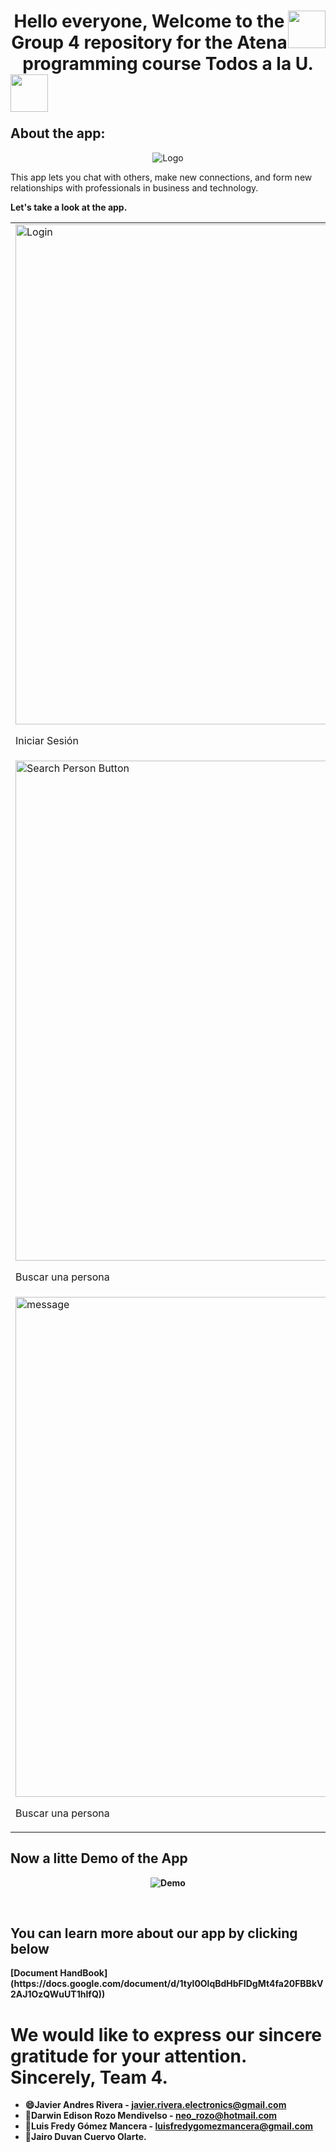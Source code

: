 <h1 align="center">
	<img src="https://i.pinimg.com/originals/f3/bc/33/f3bc333911394cb70594c3a20bcadbb7.gif" width="60" style="float: right;">
	<b>Hello everyone, Welcome to the Group 4 repository for the Atena programming course Todos a la U.</b>
	<img src="https://i.pinimg.com/originals/f3/bc/33/f3bc333911394cb70594c3a20bcadbb7.gif" width="60" style="float: left;">
</h1>
<div>
  <br/>
  <br/>
	<h2>About the app:</h2>
 <p align="center">
  <img src="https://i.imgur.com/VJVyfnC.png" alt="Logo">
</p>
<p>This app lets you chat with others, make new connections, and form new relationships with professionals in business and technology.</p>
<b>
  <p>Let's take a look at the app.</p>
<b/>
</div>
<div>
<table>
<tr>
  <td>
    <img src="https://i.imgur.com/ZoxuxFw.png" height="800" alt="Login">  <p class="text-center">Iniciar Sesión</p> 
  </td>
  <td>
    <img src="https://i.imgur.com/hjj4Ilh.png" height="800" alt="Register">  <p class="text-center">Registrarse</p>  
  </td>
</tr>
<tr>
  <td>
    <img src="https://i.imgur.com/3fFlZi7.png" height="800" alt="Search Person Button">  <p class="text-center">Buscar una persona</p>  
  </td>
  <td>
    <img src="https://i.imgur.com/jLaEzuR.png" height="800" alt="find person">  <p class="text-center">Chat</p> 
  </td>
</tr>
  <tr>
  <td>
    <img src="https://i.imgur.com/4Gi925s.png" height="800" alt="message">  <p class="text-center">Buscar una persona</p>  
  </td>
  <td>
    <img src="https://i.imgur.com/m5Ovbnu.png" height="800" alt="texting">  <p class="text-center">Chat</p> 
  </td>
</tr>
</table>
</div>
	<h2> Now a litte Demo of the App</h2>
<div>
	<p align="center">
		<img src="https://i.imgur.com/cfrdWTX.gif" alt="Demo">
	</p>
</div>
<br>

<div>
  <h2>You can learn more about our app by clicking below</h2>
	[Document HandBook](https://docs.google.com/document/d/1tyl0OlqBdHbFIDgMt4fa20FBBkV2AJ1OzQWuUT1hIfQ))
</div>

<h1>We would like to express our sincere gratitude for your attention. Sincerely, Team 4.</h1>

* 😄Javier Andres Rivera - javier.rivera.electronics@gmail.com
* 🤔Darwin Edison Rozo Mendivelso - neo_rozo@hotmail.com
* 🌱Luis Fredy Gómez Mancera - luisfredygomezmancera@gmail.com
* 💬Jairo Duvan Cuervo Olarte.
